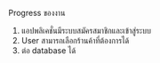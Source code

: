 Progress ของงาน
1. แอปพลิเคชั่นมีระบบสมัครสมาชิกและเข้าสู่ระบบ
2. User สามารถเลือกร้านค้าที่ต้องการได้
3. ต่อ database ได้
